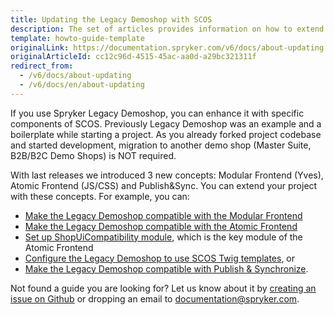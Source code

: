 ```yaml
---
title: Updating the Legacy Demoshop with SCOS
description: The set of articles provides information on how to extend the project with Modular Frontend (Yves), Atomic Frontent (JS/CSS) and Publish&Sync.
template: howto-guide-template
originalLink: https://documentation.spryker.com/v6/docs/about-updating
originalArticleId: cc12c96d-4515-45ac-aa0d-a29bc321311f
redirect_from:
  - /v6/docs/about-updating
  - /v6/docs/en/about-updating
---
```


If you use Spryker Legacy Demoshop, you can enhance it with specific components of SCOS. Previously Legacy Demoshop was an example and a boilerplate while starting a project. As you already forked project codebase and started development, migration to another demo shop (Master Suite, B2B/B2C Demo Shops) is NOT required.

With last releases we introduced 3 new concepts: Modular Frontend (Yves), Atomic Frontend (JS/CSS) and Publish&amp;Sync. You can extend your project with these concepts. For example, you can:

* [Make the Legacy Demoshop compatible with the Modular Frontend](/docs/scos/dev/migration-and-integration/{{page.version}}/updating-the-legacy-demoshop-with-scos/making-the-legacy-demoshop-compatible-with-the-modular-frontend.html)
* [Make the Legacy Demoshop compatible with the Atomic Frontend](/docs/scos/dev/migration-and-integration/{{page.version}}/updating-the-legacy-demoshop-with-scos/making-the-legacy-demoshop-compatible-with-the-atomic-frontend.html)
* [Set up ShopUiCompatibility module](/docs/scos/dev/migration-and-integration/{{page.version}}/updating-the-legacy-demoshop-with-scos/setting-up-shopuicompatibility-module-in-the-legacy-demoshop.html), which is the key module of the Atomic Frontend
* [Configure the Legacy Demoshop to use SCOS Twig templates](/docs/scos/dev/migration-and-integration/{{page.version}}/updating-the-legacy-demoshop-with-scos/twig-compatibility-legacy-demoshop-vs-scos.html), or
* [Make the Legacy Demoshop compatible with Publish &amp; Synchronize](/docs/scos/dev/migration-and-integration/{{page.version}}/updating-the-legacy-demoshop-with-scos/making-the-legacy-demoshop-compatible-with-publish-and-synchronize.html).

Not found a guide you are looking for? Let us know about it by [creating an issue on Github](https://github.com/spryker/spryker-documentation/issues/new) or dropping an email to [documentation@spryker.com](mailto:documentation@spryker.com).
